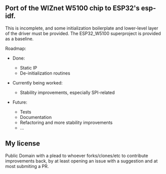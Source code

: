 ## Port of the WIZnet W5100 chip to ESP32's esp-idf.

This is incomplete, and some initialization
boilerplate and lower-level layer of the driver
must be provided. The ESP32_W5100 superproject is
provided as a baseline.

Roadmap:
- Done:
    - Static IP
    - De-initialization routines

- Currently being worked:
    - Stability improvements, especially SPI-related

- Future:
    - Tests
    - Documentation
    - Refactoring and more stability improvements
    - ...

## My license
Public Domain with a plead to whoever
forks/clones/etc to contribute improvements back,
by at least opening an issue with a suggestion and
at most submiting a PR.
